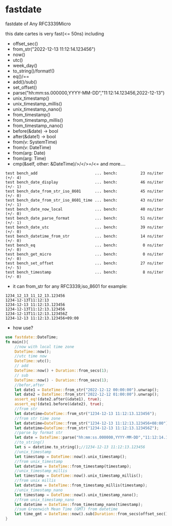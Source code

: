 # fastdate
fastdate of Any RFC3339Micro

this date cartes is very fast(<= 50ns) including 
* offset_sec()
* from_str("2022-12-13 11:12:14.123456")
* now()
* utc()
* week_day()
* to_string()/format!()
* eq()/==
* add()/sub()
* set_offset()
* parse("hh:mm:ss.000000,YYYY-MM-DD","11:12:14.123456,2022-12-13")
* unix_timestamp()
* unix_timestamp_millis()
* unix_timestamp_nano()
* from_timestamp()
* from_timestamp_millis()
* from_timestamp_nano()
* before(&date) -> bool
* after(&date1) -> bool
* from(v: SystemTime)
* from(v: DateTime)
* from(arg: Date)
* from(arg: Time)
* cmp(&self, other: &DateTime)/>/</>=/<= and more....

```log
test bench_add                         ... bench:          23 ns/iter (+/- 4)
test bench_date_display                ... bench:          46 ns/iter (+/- 1)
test bench_date_from_str_iso_8601      ... bench:          45 ns/iter (+/- 0)
test bench_date_from_str_iso_8601_time ... bench:          43 ns/iter (+/- 1)
test bench_date_now_local              ... bench:          40 ns/iter (+/- 0)
test bench_date_parse_format           ... bench:          51 ns/iter (+/- 1)
test bench_date_utc                    ... bench:          39 ns/iter (+/- 0)
test bench_datetime_from_str           ... bench:          14 ns/iter (+/- 0)
test bench_eq                          ... bench:           0 ns/iter (+/- 0)
test bench_get_micro                   ... bench:           0 ns/iter (+/- 0)
test bench_set_offset                  ... bench:          27 ns/iter (+/- 5)
test bench_timestamp                   ... bench:           8 ns/iter (+/- 0)
```

* it can from_str for any RFC3339,iso_8601
for example:
```log
1234_12_13_11_12_13.123456
1234-12-13T11:12:13
1234-12-13 11:12:13.123456
1234-12-13T11:12:13.123456
1234-12-13T11:12:13.123456Z
1234-12-13 11:12:13.123456+09:00
```

* how use?
```rust
use fastdate::DateTime;
fn main(){
    //now with local time zone
    DateTime::now();
    //utc time now
    DateTime::utc();
    // add
    DateTime::now() + Duration::from_secs(1);
    // sub
    DateTime::now() - Duration::from_secs(1);
    //befor,after
    let date1 = DateTime::from_str("2022-12-12 00:00:00").unwrap();
    let date2 = DateTime::from_str("2022-12-12 01:00:00").unwrap();
    assert_eq!(date2.after(&date1), true);
    assert_eq!(date1.before(&date2), true);
    //from str
    let datetime=DateTime::from_str("1234-12-13 11:12:13.123456");
    //from str time zone
    let datetime=DateTime::from_str("1234-12-13 11:12:13.123456+08:00");
    let datetime=DateTime::from_str("1234-12-13 11:12:13.123456Z");
    //parse by format str
    let date = DateTime::parse("hh:mm:ss.000000,YYYY-MM-DD","11:12:14.123456,2022-12-13").unwrap();
    //to_string()
    let s = datetime.to_string();//1234-12-13 11:12:13.123456
    //unix_timestamp
    let timestamp = DateTime::now().unix_timestamp();
    //from unix_timestamp
    let datetime = DateTime::from_timestamp(timestamp);
    //unix_timestamp_millis
    let timestamp = DateTime::now().unix_timestamp_millis();
    //from unix millis
    let datetime = DateTime::from_timestamp_millis(timestamp);
    //unix_timestamp_nano
    let timestamp = DateTime::now().unix_timestamp_nano();
    //from unix_timestamp_nano
    let datetime = DateTime::from_timestamp_nano(timestamp);
    //sum Greenwich Mean Time (GMT) from datetime
    let time_gmt = DateTime::now().sub(Duration::from_secs(offset_sec() as u64));
}
```
